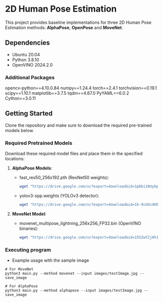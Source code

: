 # 2D Human Pose Estimation

This project provides baseline implementations for three 2D Human Pose Estimation methods: **AlphaPose**, **OpenPose** and **MoveNet**.

## Dependencies

- Ubuntu 20.04
- Python 3.8.10
- OpenVINO 2024.2.0

### Additional Packages
opencv-python==4.10.0.84
numpy==1.24.4
torch==2.4.1
torchvision==0.19.1
scipy==1.10.1
matplotlib==3.7.5
tqdm==4.67.0
PyYAML==6.0.2
Cython==3.0.11

##  Getting Started

Clone the repository and make sure to download the required pre-trained models below.

### Required Pretrained Models

Download these required model files and place them in the specified locations:

1. **AlphaPose Models**:
   - fast_res50_256x192.pth (ResNet50 weights):
     ```bash
     wget "https://drive.google.com/uc?export=download&id=1p6bi10UybpUIcq5D2XDsgQRLPJIr2RyI" -O models/AlphaPose/pretrained_models/fast_res50_256x192.pth
     ```
   - yolov3-spp.weights (YOLOv3 detector):
     ```bash
     wget "https://drive.google.com/uc?export=download&id=1k-9cUGcdH5ZFN1NcMvZrO0ApW241tboD" -O models/AlphaPose/detector/yolo/data/yolov3-spp.weights
     ```

2. **MoveNet Model**:
   - movenet_multipose_lightning_256x256_FP32.bin (OpenVINO binaries):
     ```bash
     wget "https://drive.google.com/uc?export=download&id=15SZwY2jAh1KqHwT-YO6_UByOsQD70RSr" -O models/MoveNet/movenet_multipose_lightning_256x256_FP32.bin
     ```

### Executing program

* Example usage with the sample image
```
# For MoveNet
python3 main.py --method movenet --input images/testImage.jpg --save_image

# For AlphaPose
python3 main.py --method alphapose --input images/testImage.jpg --save_image
```
